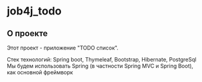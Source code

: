 # job4j_todo

## О проекте

Этот проект - приложение "TODO список".

Стек технологий: Spring boot, Thymeleaf, Bootstrap, Hibernate, PostgreSql
Мы будем использовать Spring (в частности Spring MVC и Spring Boot), как основной фреймворк